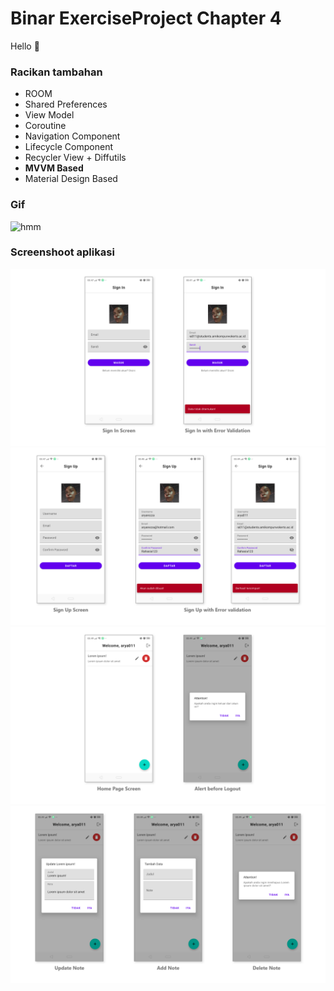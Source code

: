 # Binar ExerciseProject Chapter 4
Hello 🚀
### Racikan tambahan
- ROOM
- Shared Preferences
- View Model
- Coroutine
- Navigation Component
- Lifecycle Component
- Recycler View + Diffutils
- **MVVM Based**
- Material Design Based
### Gif
![hmm](https://raw.githubusercontent.com/anantyan/Binar-Android-Chapter-4/ExerciseProject/screenshoot/Record_2022-04-07-12-43-48.gif)
### Screenshoot aplikasi
![hmm](screenshoot/pages.png)
![hmm](screenshoot/pages___1.png)
![hmm](screenshoot/pages___2.png)
![hmm](screenshoot/pages___3.png)